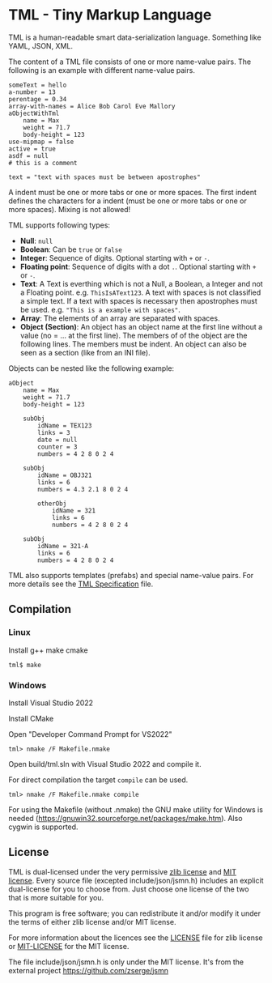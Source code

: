 TML - Tiny Markup Language
==========================

TML is a human-readable smart data-serialization language. Something like YAML, JSON, XML.

The content of a TML file consists of one or more name-value pairs. The following is an example with different name-value pairs.

	someText = hello
	a-number = 13
	perentage = 0.34
	array-with-names = Alice Bob Carol Eve Mallory
	aObjectWithTml
		name = Max
		weight = 71.7
		body-height = 123
	use-mipmap = false
	active = true
	asdf = null
	# this is a comment

	text = "text with spaces must be between apostrophes"

A indent must be one or more tabs or one or more spaces.
The first indent defines the characters for a indent (must be one or more tabs or one or more spaces). Mixing is not allowed!

TML supports following types:

 * **Null**:             `null`
 * **Boolean**:          Can be `true` or `false`
 * **Integer**:          Sequence of digits. Optional starting with `+` or `-`.
 * **Floating point**:   Sequence of digits with a dot `.`. Optional starting with `+` or `-`.
 * **Text**:             A Text is everthing which is not a Null, a Boolean, a Integer and not a Floating point.
                         e.g. `ThisIsAText123`. A text with spaces is not classified a simple text.
                         If a text with spaces is necessary then apostrophes must be used.
                         e.g. `"This is a example with spaces"`.
 * **Array**:            The elements of an array are separated with spaces.
 * **Object (Section)**: An object has an object name at the first line without a value (no = ... at the first line).
                         The members of of the object are the following lines. The members must be indent.
			 An object can also be seen as a section (like from an INI file).

Objects can be nested like the following example:

	aObject
		name = Max
		weight = 71.7
		body-height = 123

		subObj
			idName = TEX123
			links = 3
			date = null
			counter = 3
			numbers = 4 2 8 0 2 4

		subObj
			idName = OBJ321
			links = 6
			numbers = 4.3 2.1 8 0 2 4

			otherObj
				idName = 321
				links = 6
				numbers = 4 2 8 0 2 4

		subObj
			idName = 321-A
			links = 6
			numbers = 4 2 8 0 2 4

TML also supports templates (prefabs) and special name-value pairs. For more details see the [TML Specification](tml-specification.md) file.

## Compilation

### Linux

Install g++ make cmake

```
tml$ make
```

### Windows

Install Visual Studio 2022

Install CMake

Open "Developer Command Prompt for VS2022"

```
tml> nmake /F Makefile.nmake
```

Open build/tml.sln with Visual Studio 2022 and compile it.

For direct compilation the target `compile` can be used.

```
tml> nmake /F Makefile.nmake compile
```

For using the Makefile (without .nmake) the GNU make utility for Windows is needed (https://gnuwin32.sourceforge.net/packages/make.htm). Also cygwin is supported.

License
-------
TML is dual-licensed under the very permissive [zlib license](LICENSE) and [MIT license](MIT-LICENSE).
Every source file (excepted include/json/jsmn.h) includes an explicit dual-license for you to choose from.
Just choose one license of the two that is more suitable for you.

This program is free software; you can redistribute it and/or modify
it under the terms of either zlib license and/or MIT license.

For more information about the licences see the [LICENSE](LICENSE) file for zlib license or 
[MIT-LICENSE](MIT-LICENSE) for the MIT license.

The file include/json/jsmn.h is only under the MIT license.
It's from the external project https://github.com/zserge/jsmn

